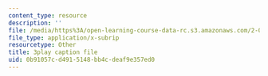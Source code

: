 ```yaml
---
content_type: resource
description: ''
file: /media/https%3A/open-learning-course-data-rc.s3.amazonaws.com/2-003sc-engineering-dynamics-fall-2011/0b91057cd4915148bb4cdeaf9e357ed0_wzEqF_UQkks.vtt
file_type: application/x-subrip
resourcetype: Other
title: 3play caption file
uid: 0b91057c-d491-5148-bb4c-deaf9e357ed0
---
```

